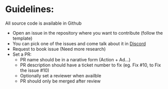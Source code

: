 # Guidelines:

All source code is available in Github

- Open an issue in the repository where you want to contribute (follow the template)
- You can pick one of the issues and come talk about it in [Discord](@Discord)
- Request to book issue (Need more research)
- Set a PR:
    - PR name should be in a narative form (Action + Ad...)
    - PR description should have a ticket number to fix (eg. Fix #10, to Fix the issue #10)
    - Optionally set a reviewer when availble
    - PR should only be merged after review
